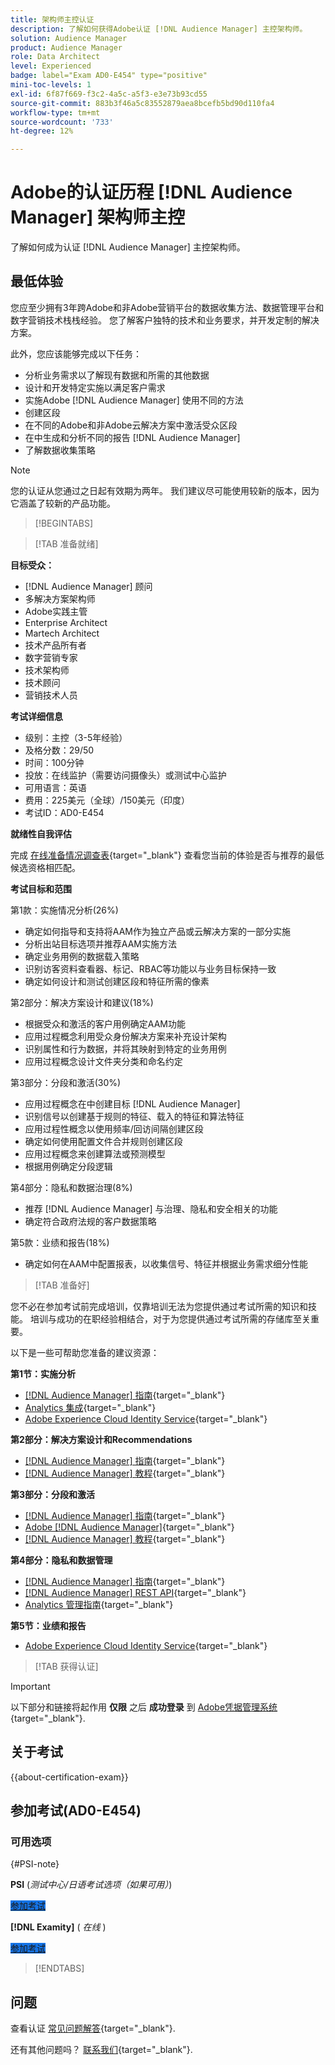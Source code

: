 ```yaml
---
title: 架构师主控认证
description: 了解如何获得Adobe认证 [!DNL Audience Manager] 主控架构师。
solution: Audience Manager
product: Audience Manager
role: Data Architect
level: Experienced
badge: label="Exam AD0-E454" type="positive"
mini-toc-levels: 1
exl-id: 6f87f669-f3c2-4a5c-a5f3-e3e73b93cd55
source-git-commit: 883b3f46a5c83552879aea8bcefb5bd90d110fa4
workflow-type: tm+mt
source-wordcount: '733'
ht-degree: 12%

---
```


# Adobe的认证历程 [!DNL Audience Manager] 架构师主控

了解如何成为认证 [!DNL Audience Manager] 主控架构师。

## 最低体验

您应至少拥有3年跨Adobe和非Adobe营销平台的数据收集方法、数据管理平台和数字营销技术栈栈经验。 您了解客户独特的技术和业务要求，并开发定制的解决方案。

此外，您应该能够完成以下任务：

* 分析业务需求以了解现有数据和所需的其他数据
* 设计和开发特定实施以满足客户需求
* 实施Adobe [!DNL Audience Manager] 使用不同的方法
* 创建区段
* 在不同的Adobe和非Adobe云解决方案中激活受众区段
* 在中生成和分析不同的报告 [!DNL Audience Manager]
* 了解数据收集策略

>[!NOTE]
>
>您的认证从您通过之日起有效期为两年。 我们建议尽可能使用较新的版本，因为它涵盖了较新的产品功能。

>[!BEGINTABS]

>[!TAB 准备就绪]

**目标受众：**

* [!DNL Audience Manager] 顾问
* 多解决方案架构师
* Adobe实践主管
* Enterprise Architect
* Martech Architect
* 技术产品所有者
* 数字营销专家
* 技术架构师
* 技术顾问
* 营销技术人员

**考试详细信息**

* 级别：主控（3-5年经验）
* 及格分数：29/50
* 时间：100分钟
* 投放：在线监护（需要访问摄像头）或测试中心监护
* 可用语言：英语
* 费用：225美元（全球）/150美元（印度）
* 考试ID：AD0-E454

**就绪性自我评估**

完成 [在线准备情况调查表](https://scorpion.caveon.com/launchpad/ad-q-e407-readiness-questionnaire-for-adobe-target-architect-master-exam-copy-b5z40t/ad-q-e454-readiness-questionnaire-for-adobe-audience-manager-architect-master){target="_blank"} 查看您当前的体验是否与推荐的最低候选资格相匹配。

**考试目标和范围**

第1款：实施情况分析(26%)

* 确定如何指导和支持将AAM作为独立产品或云解决方案的一部分实施
* 分析出站目标选项并推荐AAM实施方法
* 确定业务用例的数据载入策略
* 识别访客资料查看器、标记、RBAC等功能以与业务目标保持一致
* 确定如何设计和测试创建区段和特征所需的像素

第2部分：解决方案设计和建议(18%)

* 根据受众和激活的客户用例确定AAM功能
* 应用过程概念利用受众身份解决方案来补充设计架构
* 识别属性和行为数据，并将其映射到特定的业务用例
* 应用过程概念设计文件夹分类和命名约定

第3部分：分段和激活(30%)

* 应用过程概念在中创建目标 [!DNL Audience Manager]
* 识别信号以创建基于规则的特征、载入的特征和算法特征
* 应用过程性概念以使用频率/回访间隔创建区段
* 确定如何使用配置文件合并规则创建区段
* 应用过程概念来创建算法或预测模型
* 根据用例确定分段逻辑

第4部分：隐私和数据治理(8%)

* 推荐 [!DNL Audience Manager] 与治理、隐私和安全相关的功能
* 确定符合政府法规的客户数据策略

第5款：业绩和报告(18%)

* 确定如何在AAM中配置报表，以收集信号、特征并根据业务需求细分性能

>[!TAB 准备好]

您不必在参加考试前完成培训，仅靠培训无法为您提供通过考试所需的知识和技能。 培训与成功的在职经验相结合，对于为您提供通过考试所需的存储库至关重要。

以下是一些可帮助您准备的建议资源：

**第1节：实施分析**

* [[!DNL Audience Manager] 指南](https://experienceleague.adobe.com/docs/audience-manager/user-guide/aam-home.html){target="_blank"}
* [Analytics 集成](https://experienceleague.adobe.com/docs/analytics/integration/home.html?lang=zh-Hans){target="_blank"}
* [Adobe Experience Cloud Identity Service](https://experienceleague.adobe.com/docs/id-service/using/home.html?lang=zh-Hans){target="_blank"}

**第2部分：解决方案设计和Recommendations**

* [[!DNL Audience Manager] 指南](https://experienceleague.adobe.com/docs/audience-manager/user-guide/aam-home.html){target="_blank"}
* [[!DNL Audience Manager] 教程](https://experienceleague.adobe.com/docs/audience-manager-learn/tutorials/overview.html){target="_blank"}

**第3部分：分段和激活**

* [[!DNL Audience Manager] 指南](https://experienceleague.adobe.com/docs/audience-manager/user-guide/aam-home.html){target="_blank"}
* [Adobe [!DNL Audience Manager]](https://experienceleaguecommunities.adobe.com/t5/adobe-audience-manager/ct-p/adobe-audience-manager-community){target="_blank"}
* [[!DNL Audience Manager] 教程](https://experienceleague.adobe.com/docs/audience-manager-learn/tutorials/overview.html){target="_blank"}

**第4部分：隐私和数据管理**

* [[!DNL Audience Manager] 指南](https://experienceleague.adobe.com/docs/audience-manager/user-guide/aam-home.html){target="_blank"}
* [[!DNL Audience Manager] REST API](https://bank.demdex.com/portal/swagger/index.html#/Segments%20API){target="_blank"}
* [Analytics 管理指南](https://experienceleague.adobe.com/docs/analytics/admin/home.html?lang=zh-Hans){target="_blank"}

**第5节：业绩和报告**

* [Adobe Experience Cloud Identity Service](https://experienceleague.adobe.com/docs/id-service/using/home.html?lang=zh-Hans){target="_blank"}

>[!TAB 获得认证]

>[!IMPORTANT]
>
>以下部分和链接将起作用 **仅限** 之后 **成功登录** 到 [Adobe凭据管理系统](https://www.certmetrics.com/adobe){target="_blank"}.



## 关于考试

{{about-certification-exam}}

## 参加考试(AD0-E454)

### 可用选项

{#PSI-note}

**PSI** (*测试中心/日语考试选项（如果可用）*)

<a href="https://www.certmetrics.com/adobe/candidate/psi_sso_adobe.aspx?redir=yes&amp;ec=AD0-E454" target="_blank" class="spectrum-Button spectrum-Button--fill spectrum-Button--accent spectrum-Button--sizeM is-margin-bottom-big-big at-element-click-tracking" style="background-color:#1473E6">

<span class="spectrum-Button-label has-no-wrap">
   参加考试
</span>
</a>

**[!DNL Examity]** ( *在线* )

<a href="https://www.certmetrics.com/adobe/candidate/examity_sso.aspx?eid=AD0-E454" target="_blank" class="spectrum-Button spectrum-Button--fill spectrum-Button--accent spectrum-Button--sizeM is-margin-bottom-big-big at-element-click-tracking" style="background-color:#1473E6">

<span class="spectrum-Button-label has-no-wrap">
   参加考试
</span>
</a>

>[!ENDTABS]

## 问题

查看认证 [常见问题解答](https://experienceleague.adobe.com/docs/certification/certification/faq.html){target="_blank"}.

还有其他问题吗？ [联系我们](mailto:certif@adobe.com){target="_blank"}.
